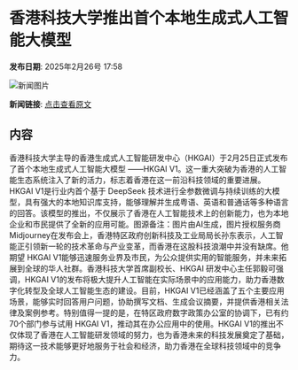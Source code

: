 # 香港科技大学推出首个本地生成式人工智能大模型

**发布日期**: 2025年2月26号 17:58

![新闻图片](https://pic.chinaz.com/picmap/202307261637346165_3.jpg)

**新闻链接**: [点击查看原文](https://www.aibase.com/zh/news/15759)

## 内容

香港科技大学主导的香港生成式人工智能研发中心（HKGAI）于2月25日正式发布了首个本地生成式人工智能大模型 ——HKGAI V1。这一重大突破为香港的人工智能生态系统注入了新的活力，标志着香港在这一前沿科技领域的重要进展。HKGAI V1是行业内首个基于 DeepSeek 技术进行全参数微调与持续训练的大模型，具有强大的本地知识库支持，能够理解并生成粤语、英语和普通话等多种语言的回答。该模型的推出，不仅展示了香港在人工智能技术上的创新能力，也为本地企业和市民提供了全新的应用可能。图源备注：图片由AI生成，图片授权服务商Midjourney在发布会上，香港特区政府创新科技及工业局局长孙东表示，人工智能正引领新一轮的技术革命与产业变革，而香港在这股科技浪潮中并没有缺席。他期望 HKGAI V1能够迅速服务业界及市民，为公众提供实用的智能服务，并未来拓展到全球的华人社群。香港科技大学首席副校长、HKGAI 研发中心主任郭毅可强调，HKGAI V1的发布将极大提升人工智能在实际场景中的应用能力，助力香港数字化转型及全球人工智能生态的建设。目前，HKGAI V1已经涵盖了五个主要应用场景，能够实时回答用户问题，协助撰写文档、生成会议摘要，并提供香港相关法律及案例参考。特别值得一提的是，在特区政府数字政策办公室的协调下，已有约70个部门参与试用 HKGAI V1，推动其在办公应用中的使用。HKGAI V1的推出不仅体现了香港在人工智能研发领域的努力，也为香港未来的科技发展奠定了基础，期待这一技术能够更好地服务于社会和经济，助力香港在全球科技领域中的竞争力。
